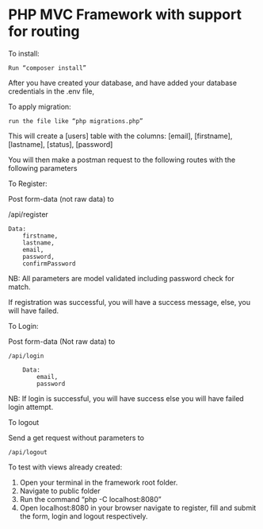 # PHP MVC Framework with support for routing

To install:

	Run “composer install”
	
After you have created your database, and have added your database credentials in the .env file, 

To apply migration:

	run the file like “php migrations.php”
	
This will create a [users] table with the columns: [email], [firstname], [lastname], [status], [password]


You will then make a postman request to the following routes with the following parameters


To Register:

Post form-data (not raw data) to 


/api/register 

	Data: 
		firstname,
		lastname,
		email,
		password,
		confirmPassword

	
NB: All parameters are model validated including password check for match.
	
If registration was successful, you will have a success message, else, you will have failed.


To Login:

Post form-data (Not raw data) to 

	/api/login
	
		Data:	
			email,
			password
			
NB: If login is successful, you will have success else you will have failed login attempt.

To logout

Send a get request without parameters to 

	/api/logout

To test with views already created:

1.	Open your terminal in the framework root folder.
2.	Navigate to public folder
3.	Run the command “php -C localhost:8080”
4.	Open localhost:8080 in your browser navigate to register, fill and submit the form, login and logout respectively. 
